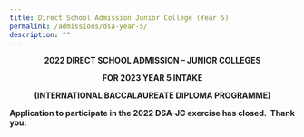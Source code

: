 ```yaml
---
title: Direct School Admission Junior College (Year 5)
permalink: /admissions/dsa-year-5/
description: ""
---
```

**<center>2022 DIRECT SCHOOL ADMISSION – JUNIOR COLLEGES</center>**

**<center>FOR 2023 YEAR 5 INTAKE</center>**

**<center>(INTERNATIONAL BACCALAUREATE DIPLOMA PROGRAMME)</center>**

**Application to participate in the 2022 DSA-JC exercise has closed.  Thank you.**